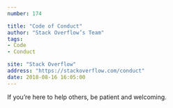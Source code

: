 ```yaml
---
number: 174

title: "Code of Conduct"
author: "Stack Overflow’s Team"
tags:
- Code
- Conduct

site: "Stack Overflow"
address: "https://stackoverflow.com/conduct"
date: 2018-08-16 16:05:00
---
```


If you’re here to help others, be patient and welcoming.
